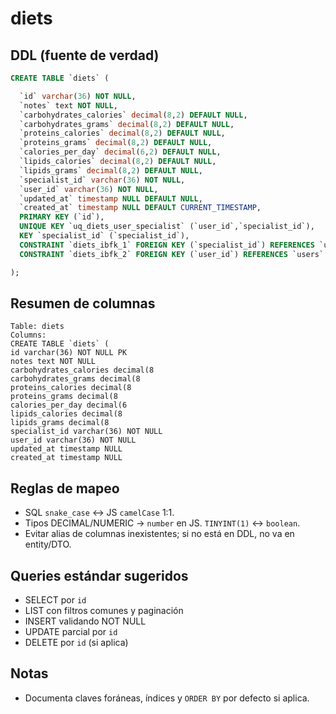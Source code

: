 # diets

## DDL (fuente de verdad)
```sql
CREATE TABLE `diets` (

  `id` varchar(36) NOT NULL,
  `notes` text NOT NULL,
  `carbohydrates_calories` decimal(8,2) DEFAULT NULL,
  `carbohydrates_grams` decimal(8,2) DEFAULT NULL,
  `proteins_calories` decimal(8,2) DEFAULT NULL,
  `proteins_grams` decimal(8,2) DEFAULT NULL,
  `calories_per_day` decimal(6,2) DEFAULT NULL,
  `lipids_calories` decimal(8,2) DEFAULT NULL,
  `lipids_grams` decimal(8,2) DEFAULT NULL,
  `specialist_id` varchar(36) NOT NULL,
  `user_id` varchar(36) NOT NULL,
  `updated_at` timestamp NULL DEFAULT NULL,
  `created_at` timestamp NULL DEFAULT CURRENT_TIMESTAMP,
  PRIMARY KEY (`id`),
  UNIQUE KEY `uq_diets_user_specialist` (`user_id`,`specialist_id`),
  KEY `specialist_id` (`specialist_id`),
  CONSTRAINT `diets_ibfk_1` FOREIGN KEY (`specialist_id`) REFERENCES `users` (`id`),
  CONSTRAINT `diets_ibfk_2` FOREIGN KEY (`user_id`) REFERENCES `users` (`id`)

);
```

## Resumen de columnas
```
Table: diets
Columns:
CREATE TABLE `diets` (
id varchar(36) NOT NULL PK
notes text NOT NULL
carbohydrates_calories decimal(8
carbohydrates_grams decimal(8
proteins_calories decimal(8
proteins_grams decimal(8
calories_per_day decimal(6
lipids_calories decimal(8
lipids_grams decimal(8
specialist_id varchar(36) NOT NULL
user_id varchar(36) NOT NULL
updated_at timestamp NULL
created_at timestamp NULL
```

## Reglas de mapeo
- SQL `snake_case` ↔ JS `camelCase` 1:1.
- Tipos DECIMAL/NUMERIC → `number` en JS. `TINYINT(1)` ↔ `boolean`.
- Evitar alias de columnas inexistentes; si no está en DDL, no va en entity/DTO.

## Queries estándar sugeridos
- SELECT por `id`
- LIST con filtros comunes y paginación
- INSERT validando NOT NULL
- UPDATE parcial por `id`
- DELETE por `id` (si aplica)

## Notas
- Documenta claves foráneas, índices y `ORDER BY` por defecto si aplica.

